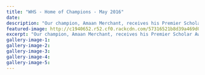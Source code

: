 ```yaml
---
title: "WHS - Home of Champions - May 2016"
date: 
description: "Our champion, Amaan Merchant, receives his Premier Scholar Award at the Beehive, May 2016..."
featured-image: http://c1940652.r52.cf0.rackcdn.com/57316521b8d39a469d00061e/Amaan-Premier-Scholar-award-at-Beehive-May-2016.jpg
excerpt: "Our champion, Amaan Merchant, receives his Premier Scholar Award at the Beehive, May 2016..."
gallery-image-1: 
gallery-image-2: 
gallery-image-3: 
gallery-image-4: 
gallery-image-5: 
---
```

